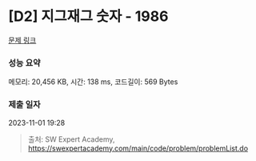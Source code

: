 # [D2] 지그재그 숫자 - 1986 

[문제 링크](https://swexpertacademy.com/main/code/problem/problemDetail.do?contestProbId=AV5PxmBqAe8DFAUq) 

### 성능 요약

메모리: 20,456 KB, 시간: 138 ms, 코드길이: 569 Bytes

### 제출 일자

2023-11-01 19:28



> 출처: SW Expert Academy, https://swexpertacademy.com/main/code/problem/problemList.do